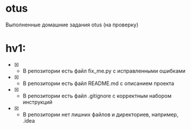 # otus
Выполненные домашние задания otus (на проверку)

# hv1:

* [x] - В репозитории есть файл fix_me.py с исправленными ошибками
* [x] - В репозитории есть файл README.md с описанием проекта
* [x] -  В репозитории есть файл .gitignore с корректным набором инструкций
* [x] -  В репозитории нет лишних файлов и директориев, например, .idea
